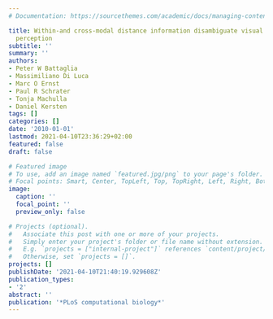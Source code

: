 ```yaml
---
# Documentation: https://sourcethemes.com/academic/docs/managing-content/

title: Within-and cross-modal distance information disambiguate visual size-change
  perception
subtitle: ''
summary: ''
authors:
- Peter W Battaglia
- Massimiliano Di Luca
- Marc O Ernst
- Paul R Schrater
- Tonja Machulla
- Daniel Kersten
tags: []
categories: []
date: '2010-01-01'
lastmod: 2021-04-10T23:36:29+02:00
featured: false
draft: false

# Featured image
# To use, add an image named `featured.jpg/png` to your page's folder.
# Focal points: Smart, Center, TopLeft, Top, TopRight, Left, Right, BottomLeft, Bottom, BottomRight.
image:
  caption: ''
  focal_point: ''
  preview_only: false

# Projects (optional).
#   Associate this post with one or more of your projects.
#   Simply enter your project's folder or file name without extension.
#   E.g. `projects = ["internal-project"]` references `content/project/deep-learning/index.md`.
#   Otherwise, set `projects = []`.
projects: []
publishDate: '2021-04-10T21:40:19.929608Z'
publication_types:
- '2'
abstract: ''
publication: '*PLoS computational biology*'
---
```

